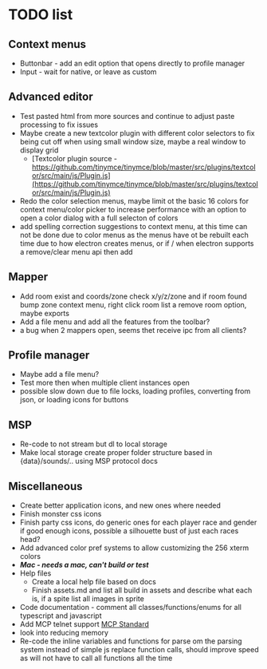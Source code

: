 # TODO list
## Context menus 
* Buttonbar - add an edit option that opens directly to profile manager
* Input - wait for native, or leave as custom 
## Advanced editor
* Test pasted html from more sources and continue to adjust paste processing to fix issues
* Maybe create a new textcolor plugin with different color selectors to fix being cut off when using small window size, maybe a real window to display grid
  * [Textcolor plugin source - https://github.com/tinymce/tinymce/blob/master/src/plugins/textcolor/src/main/js/Plugin.js](https://github.com/tinymce/tinymce/blob/master/src/plugins/textcolor/src/main/js/Plugin.js)
* Redo the color selection menus, maybe limit ot the basic 16 colors for context menu/color picker to increase performance with an option to open a color dialog with a full selecton of colors
* add spelling correction suggestions to context menu, at this time can not be done due to color menus as the menus have ot be rebuilt each time due to how electron creates menus, or if / when electron supports a remove/clear menu api then add
## Mapper 
* Add room exist and coords/zone check x/y/z/zone and if room found bump zone context menu, right click room list a remove room option, maybe exports
* Add a file menu and add all the features from the toolbar?
* a bug when 2 mappers open, seems thet receive ipc from all clients?
## Profile manager
* Maybe add a file menu?
* Test more then when multiple client instances open
* possible slow down due to file locks, loading profiles, converting from json, or loading icons for buttons
## MSP
* Re-code to not stream but dl to local storage
* Make local storage create proper folder structure based in {data}/sounds/.. using MSP protocol docs
## Miscellaneous
* Create better application icons, and new ones where needed
* Finish monster css icons
* Finish party css icons, do generic ones for each player race and gender if good enough icons, possible a silhouette bust of just each races head?
* Add advanced color pref systems to allow customizing the 256 xterm colors
* ***Mac - needs a mac, can't build or test***
* Help files
  * Create a local help file based on docs
  * Finish assets.md and list all build in assets and describe what each is, if a spite list all images in sprite
* Code documentation - comment all classes/functions/enums for all typescript and javascript
* Add MCP telnet support [MCP Standard](http://www.moo.mud.org/mcp/)
* look into reducing memory
* Re-code the inline variables and functions for parse om the parsing system instead of simple js replace function calls, should improve speed as will not have to call all functions all the time
